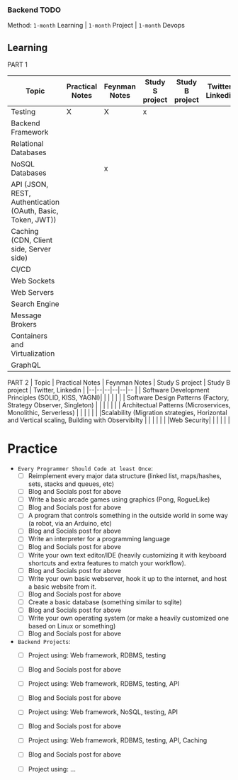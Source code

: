 ### Backend TODO

Method: `1-month` Learning | `1-month` Project | `1-month` Devops

## Learning

PART 1

| Topic | Practical Notes | Feynman Notes | Study S project | Study B project | Twitter, Linkedin |
|--|--|--|--|--| -- |
|Testing | X | X | x | | |
|Backend Framework | | | | | |
|Relational Databases | | | | | |
|NoSQL Databases | |x| | | |
|API (JSON, REST, Authentication (OAuth, Basic, Token, JWT)) | | | |  | |
|Caching (CDN, Client side, Server side) | | | | | |
|CI/CD | | | | | |
|Web Sockets| | | | | |
|Web Servers| | | | | |
|Search Engine| | | | | |
|Message Brokers| | | | | |
|Containers and Virtualization | | | | | |
|GraphQL| | | | | |

PART 2
| Topic | Practical Notes | Feynman Notes | Study S project | Study B project | Twitter, Linkedin |
|--|--|--|--|--|-- |
| Software Development Principles (SOLID, KISS, YAGNI)| | | | | |
| Software Design Patterns (Factory, Strategy Observer, Singleton) | | | | | |
| Architectual Patterns (Microservices, Monolithic, Serverless) | | | | | |
|Scalability (Migration strategies, Horizontal and Vertical scaling, Building with Observibilty | | | | | |
|Web Security| | | | | |

# Practice

- `Every Programmer Should Code at least Once`:
  - [ ] Reimplement every major data structure (linked list, maps/hashes, sets, stacks and queues, etc)
  - [ ] Blog and Socials post for above
  - [ ] Write a basic arcade games using graphics (Pong, RogueLike)
  - [ ] Blog and Socials post for above
  - [ ] A program that controls something in the outside world in some way (a robot, via an Arduino, etc)
  - [ ] Blog and Socials post for above
  - [ ] Write an interpreter for a programming language
  - [ ] Blog and Socials post for above
  - [ ] Write your own text editor/IDE (heavily customizing it with keyboard shortcuts and extra features to match your workflow).
  - [ ] Blog and Socials post for above
  - [ ] Write your own basic webserver, hook it up to the internet, and host a basic website from it.
  - [ ] Blog and Socials post for above
  - [ ] Create a basic database (something similar to sqlite)
  - [ ] Blog and Socials post for above
  - [ ] Write your own operating system (or make a heavily customized one based on Linux or something)
  - [ ] Blog and Socials post for above

- `Backend Projects`:
  - [ ] Project using: Web framework, RDBMS, testing
  - [ ] Blog and Socials post for above
  - [ ] Project using: Web framework, RDBMS, testing, API
  - [ ] Blog and Socials post for above
  - [ ] Project using: Web framework, NoSQL, testing, API 
  - [ ] Blog and Socials post for above
  - [ ] Project using: Web framework, RDBMS, testing, API, Caching
  - [ ] Blog and Socials post for above
  - [ ] Project using: ...


  

